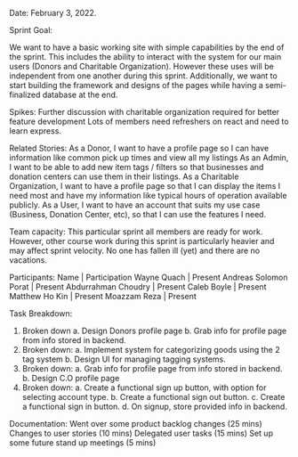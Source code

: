 Date: February 3, 2022.

Sprint Goal:

We want to have a basic working site with simple capabilities by the end of the sprint. This includes the ability to interact with the system for our main users (Donors and Charitable Organization). However these uses will be independent from one another during this sprint. Additionally, we want to start building the framework and designs of the pages while having a semi-finalized database at the end.

Spikes:
Further discussion with charitable organization required for better feature development
Lots of members need refreshers on react and need to learn express.

Related Stories:
As a Donor, I want to have a profile page so I can have information like common pick up times and view all my listings
As an Admin, I want to be able to add new item tags / filters so that businesses and donation centers can use them in their listings.
As a Charitable Organization, I want to have a profile page so that I can display the items I need most and have my information like typical hours of operation available publicly.
As a User, I want to have an account that suits my use case (Business, Donation Center, etc), so that I can use the features I need.

Team capacity:
This particular sprint all members are ready for work. However, other course work during this sprint is particularly heavier and may affect sprint velocity. No one has fallen ill (yet) and there are no vacations.

Participants:
Name | Participation
Wayne Quach | Present
Andreas Solomon Porat | Present
Abdurrahman Choudry | Present
Caleb Boyle | Present
Matthew Ho Kin | Present
Moazzam Reza | Present

Task Breakdown:

1. Broken down
   a. Design Donors profile page
   b. Grab info for profile page from info stored in backend.
2. Broken down:
   a. Implement system for categorizing goods using the 2 tag system
   b. Design UI for managing tagging systems.
3. Broken down:
   a. Grab info for profile page from info stored in backend.
   b. Design C.O profile page
4. Broken down:
   a. Create a functional sign up button, with option for selecting account type.
   b. Create a functional sign out button.
   c. Create a functional sign in button.
   d. On signup, store provided info in backend.

Documentation:
Went over some product backlog changes (25 mins)
Changes to user stories (10 mins)
Delegated user tasks (15 mins)
Set up some future stand up meetings (5 mins)

